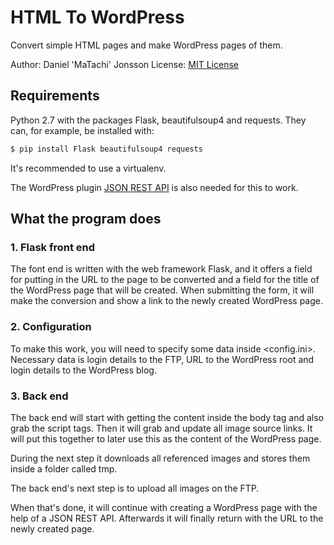 HTML To WordPress
=================

Convert simple HTML pages and make WordPress pages of them.

Author: Daniel 'MaTachi' Jonsson
License: [MIT License](LICENSE)

Requirements
------------

Python 2.7 with the packages Flask, beautifulsoup4 and requests. They can, for example, be installed with:

```sh
$ pip install Flask beautifulsoup4 requests
```

It's recommended to use a virtualenv.

The WordPress plugin [JSON REST
API](http://wordpress.org/plugins/json-rest-api/) is also needed for this to
work.

What the program does
---------------------

### 1. Flask front end

The font end is written with the web framework Flask, and it offers a field for
putting in the URL to the page to be converted and a field for the title of the
WordPress page that will be created. When submitting the form, it will make the
conversion and show a link to the newly created WordPress page.

### 2. Configuration

To make this work, you will need to specify some data inside <config.ini>.
Necessary data is login details to the FTP, URL to the WordPress root and login
details to the WordPress blog.

### 3. Back end

The back end will start with getting the content inside the body tag and also
grab the script tags. Then it will grab and update all image source links. It
will put this together to later use this as the content of the WordPress page.

During the next step it downloads all referenced images and stores them inside
a folder called tmp.

The back end's next step is to upload all images on the FTP.

When that's done, it will continue with creating a WordPress page with the help
of a JSON REST API. Afterwards it will finally return with the URL to the newly
created page.

